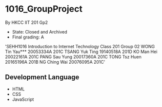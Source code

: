 # 1016_GroupProject
By HKCC IIT 201 Gp2<br>
* State: Closed and Archived<br>
* Final grading: A

'SEHH1016 Introduction to Internet Technology
Class 201 Group 02
WONG Tin Yau*** 20053334A 201C
TSANG Yuk Ting  19140518A 201D
KO Man Hei      20022161A 201C
PANG Sau Yung   20017360A 201C
TONG Tsz Huen   20165196A 201B
NG Ching Wai    20076095A 201C'

## Development Language
* HTML
* CSS
* JavaScript
